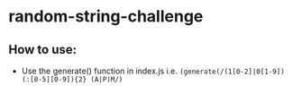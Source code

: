 # random-string-challenge

## How to use:
- Use the generate() function in index.js i.e. `(generate(/(1[0-2]|0[1-9])(:[0-5][0-9]){2} (A|P)M/)`
